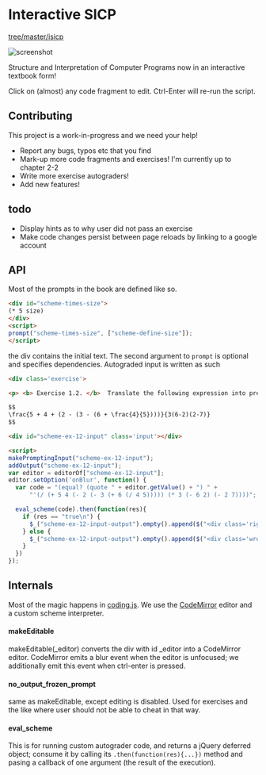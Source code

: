 # Interactive SICP

[tree/master/isicp](https://github.com/zodiac/appspot-grading/tree/master/isicp)

![screenshot](https://raw.github.com/zodiac/appspot-grading/master/isicp/images/screenshot.png)

Structure and Interpretation of Computer Programs now in an interactive textbook form! 

Click on (almost) any code fragment to edit. Ctrl-Enter will re-run the script.

## Contributing

This project is a work-in-progress and we need your help!

- Report any bugs, typos etc that you find
- Mark-up more code fragments and exercises! I'm currently up to chapter 2-2
- Write more exercise autograders!
- Add new features!

## todo

- Display hints as to why user did not pass an exercise
- Make code changes persist between page reloads by linking to a google account

## API

Most of the prompts in the book are defined like so.

```html
<div id="scheme-times-size">
(* 5 size)
</div>
<script> 
prompt("scheme-times-size", ["scheme-define-size"]);
</script>
```

the div contains the initial text. The second argument to ``prompt`` is optional and specifies dependencies. Autograded input is written as such

```html
<div class='exercise'>

<p> <b> Exercise 1.2. </b>  Translate the following expression into prefix form.

$$
\frac{5 + 4 + (2 - (3 - (6 + \frac{4}{5})))}{3(6-2)(2-7)}
$$

<div id="scheme-ex-12-input" class='input'></div>

<script> 
makePromptingInput("scheme-ex-12-input");
addOutput("scheme-ex-12-input");
var editor = editorOf["scheme-ex-12-input"];
editor.setOption('onBlur', function() {
  var code = "(equal? (quote " + editor.getValue() + ") " + 
      "'(/ (+ 5 4 (- 2 (- 3 (+ 6 (/ 4 5))))) (* 3 (- 6 2) (- 2 7))))";

  eval_scheme(code).then(function(res){
    if (res == "true\n") {
      $_("scheme-ex-12-input-output").empty().append($("<div class='right-answer'> \u2713 </div>"));
    } else {
      $_("scheme-ex-12-input-output").empty().append($("<div class='wrong-answer'> \u2717 </div>"));
    }
  })
});
```

## Internals

Most of the magic happens in [coding.js](https://github.com/zodiac/appspot-grading/tree/master/isicp/coding.js). We use the [CodeMirror](http://codemirror.net/) editor and a custom scheme interpreter.

#### makeEditable

makeEditable(_editor) converts the div with id _editor into a CodeMirror editor. CodeMirror emits a blur event when the editor is unfocused; we additionally emit this event when ctrl-enter is pressed.

#### no_output_frozen_prompt

same as makeEditable, except editing is disabled. Used for exercises and the like where user should not be able to cheat in that way.

#### eval_scheme

This is for running custom autograder code, and returns a jQuery deferred object; consume it by calling its ``.then(function(res){...})`` method and pasing a callback of one argument (the result of the execution).